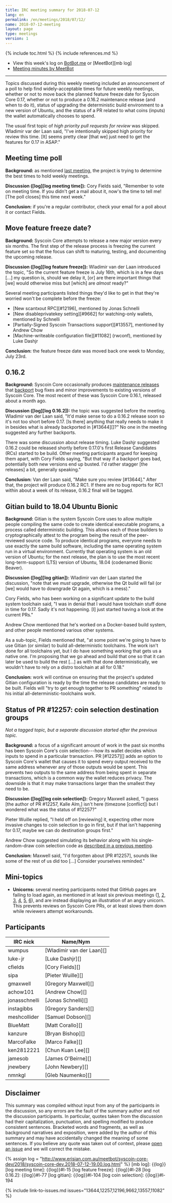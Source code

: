 ```yaml
---
title: IRC meeting summary for 2018-07-12
lang: en
permalink: /en/meetings/2018/07/12/
name: 2018-07-12-meeting
layout: page
type: meetings
version: 1
---
```

{% include toc.html %}
{% include references.md %}

- View this week's log on [BotBot.me][bbm log] or [MeetBot][mb log]
- [Meeting minutes by MeetBot][mb minutes]

---

Topics discussed during this weekly meeting included an announcement of
a poll to help find widely-acceptable times for future weekly meetings,
whether or not to move back the planned feature freeze date for Syscoin
Core 0.17, whether or not to produce a 0.16.2 maintenance release (and
when to do it), status of upgrading the deterministic build environment
to a new version of Ubuntu, and the status of a PR related to what coins
(inputs) the wallet automatically chooses to spend.

The usual first topic of *high priority pull requests for review* was
skipped.  Wladimir var der Laan said, "I've intentionally skipped high
priority for review this time.  [It] seems pretty clear [that we] just
need to get the features for 0.17 in ASAP."

## Meeting time poll

**Background:** as mentioned [last meeting][], the project is trying to
determine the best times to hold weekly meetings.

**Discussion ([log][log meeting time]):** Cory Fields said, "Remember to
vote on meeting time.  If you didn't get a mail about it, now's the time
to tell me! [The poll closes] this time next week."

**Conclusion:** if you're a regular contributor, check your email for a
poll about it or contact Fields.

## Move feature freeze date?

**Background:** Syscoin Core attempts to release a new major version
every six months.  The first step of the release process is freezing the
current feature set so that the focus can shift to maturing, testing,
and documenting the upcoming release.

**Discussion ([log][log feature freeze]):** Wladimir van der Laan
introduced the topic, "So the current feature freeze is July 16th, which
is in a few days [...] my question is, should we delay it, [or] are
there important things that [we] would otherwise miss but [which] are
*almost* ready?"

Several meeting participants listed things they'd like to get in that
they're worried won't be complete before the freeze:

- [New scantxout RPC][#12196], mentioned by Jonas Schnelli
- [New disableprivatekey setting][#9662] for watching-only wallets,
  mentioned by Schnelli
- [Partially-Signed Syscoin Transactions support][#13557], mentioned by
  Andrew Chow
- [Machine-writeable configuration file][#11082] (rwconf), mentioned by
  Luke Dashjr

**Conclusion:** the feature freeze date was moved back one week to
Monday, July 23rd.

## 0.16.2

**Background:** Syscoin Core occasionally produces [maintenance
releases][] that [backport][] bug fixes and minor improvements to
existing versions of Syscoin Core.  The most recent of these was Syscoin
Core 0.16.1, released about a month ago.

**Discussion ([log][log 0.16.2]):** the topic was suggested before the
meeting.  Wladimir van der Laan said, "It'd make sense to do a 0.16.2
release soon so it's not too short before 0.17.  [Is there] anything
that really needs to make it in besides what is already backported in
[#13644][]?"  No one in the meeting suggested any further backports.

There was some discussion about release timing.  Luke Dashjr suggested
0.16.2 could be released shortly before 0.17.0's first Release
Candidates (RCs) started to be build.  Other meeting participants argued
for keeping them apart, with Cory Fields saying, "But that way if a
backport goes bad, potentially both new versions end up busted.  I'd
rather stagger [the releases] a bit, generally speaking."

**Conclusion:** Van der Laan said, "Make sure you review \[#13644]."
After that, the project will produce 0.16.2 RC1.  If there are no bug
reports for RC1 within about a week of its release, 0.16.2 final will be
tagged.

## Gitian build to 18.04 Ubuntu Bionic

**Background:** Gitian is the system Syscoin Core uses to allow multiple
people compiling the same code to create identical executable programs,
a process called deterministic building.  This allows each of those
builders to cryptographically attest to the program being the result of
the peer-reviewed source code.  To produce identical programs, everyone
needs to use exactly the same build software, including the same
operating system run in a virtual environment.  Currently that operating
system is an old version of Ubuntu; for the next release, the plan is to
use the most recent long-term-support (LTS) version of Ubuntu, 18.04
(codenamed Bionic Beaver).

**Discussion ([log][log gitian]):** Wladimir van der Laan started the
discussion, "note that we *must* upgrade, otherwise the Qt build will
fail (or [we] would have to downgrade Qt again, which is a mess)."

Cory Fields, who has been working on a significant update to the build
system toolchain said, "I was in denial that I would have toolchain
stuff done in time for 0.17.  Sadly it's not happening.  [I] just
started having a look at the current PRs."

Andrew Chow mentioned that he's worked on a Docker-based build system,
and other people mentioned various other systems.

As a sub-topic, Fields mentioned that, "at some point we're going to
have to use Gitian (or similar) to build all-deterministic toolchains.
The work isn't done for all toolchains yet, but I do have something
working that gets us a native one.  I'm proposing that we go ahead and
build that one so that it can later be used to build the rest [...] as
with that done deterministically, we wouldn't have to rely on a distro
toolchain at all for 0.18."

**Conclusion:** work will continue on ensuring that the project's
updated Gitian configuration is ready by the time the release candidates
are ready to be built.  Fields will "try to get enough together to PR
something" related to his initial all-deterministic-toolchains work.

## Status of PR #12257: coin selection destination groups

*Not a tagged topic, but a separate discussion started after the
previous topic.*

**Background:** a focus of a significant amount of work in the past six
months has been Syscoin Core's coin selection---how its wallet decides which
inputs to spend in a particular transaction.  PR [#12257][] adds an
option to Syscoin Core's wallet that causes it to spend every output
received to the same address whenever any of those outputs would be
spent.  This prevents two outputs to the same address from being spent
in separate transactions, which is a common way the wallet reduces
privacy.  The downside is that it may make transactions larger than the
smallest they need to be.

**Discussion ([log][log coin selection]):** Gregory Maxwell asked, "I
guess [the author of PR #12257, Kalle Alm,] isn't here (timezone
[conflict]) but I wondered what was the status of #12257?"

Pieter Wuille replied, "I held off on [reviewing] it, expecting other
more invasive changes to coin selection to go in first, but if that
isn't happening for 0.17, maybe we can do destination groups first."

Andrew Chow suggested simulating its behavior along with his
single-random-draw coin selection code as [described in a previous
meeting][srd].

**Conclusion:** Maxwell said, "I'd forgotten about [PR #12257], sounds
like some of the rest of us did too [...] Consider yourselves reminded."

## Mini-topics

- **Unicorns:** several meeting participants noted that GitHub pages are
  failing to load again, as mentioned in at least six previous meetings
  ([1][m1], [2][m2], [3][m3], [4][m4], [5][m6], [6][m6]), and are
  instead displaying an illustration of an angry unicorn.  This prevents
  reviews on Syscoin Core PRs, or at least slows them down while
  reviewers attempt workarounds.
  
## Participants

| IRC nick        | Name/Nym                  |
|-----------------|---------------------------|
| wumpus          | [Wladimir van der Laan][] |
| luke-jr         | [Luke Dashjr][]           |
| cfields         | [Cory Fields][]           |
| sipa            | [Pieter Wuille][]         |
| gmaxwell        | [Gregory Maxwell][]       |
| achow101        | [Andrew Chow][]           |
| jonasschnelli   | [Jonas Schnelli][]        |
| instagibbs      | [Gregory Sanders][]       |
| meshcollider    | [Samuel Dobson][]         |
| BlueMatt        | [Matt Corallo][]          |
| kanzure         | [Bryan Bishop][]          |
| MarcoFalke      | [Marco Falke][]           |
| ken2812221      | [Chun Kuan Lee][]         |
| jamesob         | [James O'Beirne][]        |
| jnewbery        | [John Newbery][]          |
| nmnkgl          | [Gleb Naumenko][]         |

## Disclaimer

This summary was compiled without input from any of the participants in
the discussion, so any errors are the fault of the summary author and
not the discussion participants.  In particular, quotes taken from the
discussion had their capitalization, punctuation, and spelling modified
to produce consistent sentences.  Bracketed words and fragments, as well
as background narratives and exposition, were added by the author of
this summary and may have accidentally changed the meaning of some
sentences.  If you believe any quote was taken out of context, please
[open an issue](https://github.com/syscoin-core/syscoincore.org/issues/new)
and we will correct the mistake.

[bbm log]: https://botbot.me/freenode/syscoin-core-dev/msg/102030043/
[mb minutes]: http://www.erisian.com.au/meetbot/syscoin-core-dev/2018/syscoin-core-dev.2018-07-12-19.00.html
[current high-priority PRs]: https://github.com/syscoin/syscoin/projects/8

{% assign log = "http://www.erisian.com.au/meetbot/syscoin-core-dev/2018/syscoin-core-dev.2018-07-12-19.00.log.html" %}
[mb log]: {{log}}
[log meeting time]: {{log}}#l-15
[log feature freeze]: {{log}}#l-28
[log 0.16.2]: {{log}}#l-77
[log gitian]: {{log}}#l-104
[log coin selection]: {{log}}#l-194

[last meeting]: /en/meetings/2018/07/05/
[maintenance releases]: /en/lifecycle/#maintenance-releases
[backport]: https://en.wikipedia.org/wiki/Backporting
[docs repo]: https://github.com/syscoin-core/docs
[srd]: /en/meetings/2018/06/21/#coin-selection

[m1]: /en/meetings/2018/04/12/
[m2]: /en/meetings/2018/04/19/
[m3]: /en/meetings/2018/04/26/
[m4]: /en/meetings/2018/05/03/
[m5]: /en/meetings/2018/05/10/
[m6]: /en/meetings/2018/05/17/

{% include link-to-issues.md issues="13644,12257,12196,9662,13557,11082" %}
